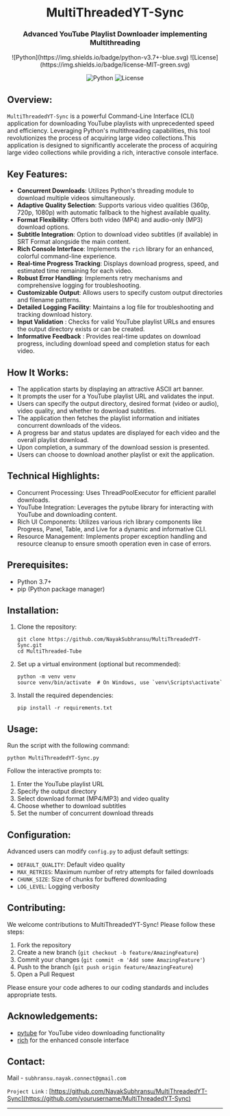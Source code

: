 

<h1 align="center">MultiThreadedYT-Sync</h1>
<h3 align="center">
  <b>Advanced YouTube Playlist Downloader implementing Multithreading</b>
</h3>

<p align="center">
  ![Python](https://img.shields.io/badge/python-v3.7+-blue.svg)
![License](https://img.shields.io/badge/license-MIT-green.svg)
</p>

<p align="center">
  <img src="https://img.shields.io/badge/python-v3.7+-blue.svg" alt="Python">
  <img src="https://img.shields.io/badge/license-MIT-green.svg" alt="License">
</p>


## Overview:

`MultiThreadedYT-Sync` is a powerful Command-Line Interface (CLI) application for downloading YouTube playlists with unprecedented speed and efficiency. Leveraging Python's multithreading capabilities, this tool revolutionizes the process of acquiring large video collections.This application is designed to significantly accelerate the process of acquiring large video collections while providing a rich, interactive console interface.

## Key Features:

- **Concurrent Downloads**: Utilizes Python's threading module to download multiple videos simultaneously.
- **Adaptive Quality Selection**: Supports various video qualities (360p, 720p, 1080p) with automatic fallback to the highest available quality.
- **Format Flexibility**: Offers both video (MP4) and audio-only (MP3) download options.
- **Subtitle Integration**: Option to download video subtitles (if available) in SRT Format alongside the main content.
- **Rich Console Interface**: Implements the `rich` library for an enhanced, colorful command-line experience.
- **Real-time Progress Tracking**: Displays download progress, speed, and estimated time remaining for each video.
- **Robust Error Handling**: Implements retry mechanisms and comprehensive logging for troubleshooting.
- **Customizable Output**: Allows users to specify custom output directories and filename patterns.
- **Detailed Logging Facility**: Maintains a log file for troubleshooting and tracking download history.
- **Input Validation** : Checks for valid YouTube playlist URLs and ensures the output directory exists or can be created.
- **Informative Feedback** : Provides real-time updates on download progress, including download speed and completion status for each video.


## How It Works:

- The application starts by displaying an attractive ASCII art banner.
- It prompts the user for a YouTube playlist URL and validates the input.
- Users can specify the output directory, desired format (video or audio), video quality, and whether to download subtitles.
- The application then fetches the playlist information and initiates concurrent downloads of the videos.
- A progress bar and status updates are displayed for each video and the overall playlist download.
- Upon completion, a summary of the download session is presented.
- Users can choose to download another playlist or exit the application.

## Technical Highlights:

- Concurrent Processing: Uses ThreadPoolExecutor for efficient parallel downloads.
- YouTube Integration: Leverages the pytube library for interacting with YouTube and downloading content.
- Rich UI Components: Utilizes various rich library components like Progress, Panel, Table, and Live for a dynamic and informative CLI.
- Resource Management: Implements proper exception handling and resource cleanup to ensure smooth operation even in case of errors.

## Prerequisites:

- Python 3.7+
- pip (Python package manager)

## Installation:

1. Clone the repository:
   ```
   git clone https://github.com/NayakSubhransu/MultiThreadedYT-Sync.git
   cd MultiThreaded-Tube
   ```

2. Set up a virtual environment (optional but recommended):
   ```
   python -m venv venv
   source venv/bin/activate  # On Windows, use `venv\Scripts\activate`
   ```

3. Install the required dependencies:
   ```
   pip install -r requirements.txt
   ```

## Usage:

Run the script with the following command:

```
python MultiThreadedYT-Sync.py
```

Follow the interactive prompts to:
1. Enter the YouTube playlist URL
2. Specify the output directory
3. Select download format (MP4/MP3) and video quality
4. Choose whether to download subtitles
5. Set the number of concurrent download threads

## Configuration:

Advanced users can modify `config.py` to adjust default settings:

- `DEFAULT_QUALITY`: Default video quality
- `MAX_RETRIES`: Maximum number of retry attempts for failed downloads
- `CHUNK_SIZE`: Size of chunks for buffered downloading
- `LOG_LEVEL`: Logging verbosity

## Contributing:

We welcome contributions to MultiThreadedYT-Sync! Please follow these steps:

1. Fork the repository
2. Create a new branch (`git checkout -b feature/AmazingFeature`)
3. Commit your changes (`git commit -m 'Add some AmazingFeature'`)
4. Push to the branch (`git push origin feature/AmazingFeature`)
5. Open a Pull Request

Please ensure your code adheres to our coding standards and includes appropriate tests.

## Acknowledgements:

- [pytube](https://github.com/pytube/pytube) for YouTube video downloading functionality
- [rich](https://github.com/Textualize/rich) for the enhanced console interface


## Contact:

Mail - `subhransu.nayak.connect@gmail.com`

`Project Link` : [https://github.com/NayakSubhransu/MultiThreadedYT-Sync](https://github.com/yourusername/MultiThreadedYT-Sync)


------------

